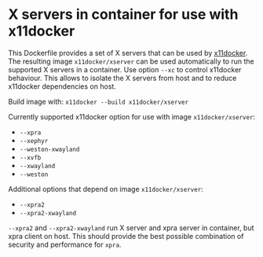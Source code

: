 # X servers in container for use with x11docker

This Dockerfile provides a set of X servers that can be used by [x11docker](https://github.com/mviereck/x11docker).
The resulting image `x11docker/xserver` can be used automatically to run the supported X servers in a container.
Use option `--xc` to control x11docker behaviour.
This allows to isolate the X servers from host and to reduce x11docker dependencies on host.

Build image with: `x11docker --build x11docker/xserver`

Currently supported x11docker option for use with image `x11docker/xserver`:
 - `--xpra`
 - `--xephyr`
 - `--weston-xwayland`
 - `--xvfb`
 - `--xwayland`
 - `--weston`

Additional options that depend on image `x11docker/xserver`:
 - `--xpra2`
 - `--xpra2-xwayland`
 
`--xpra2` and `--xpra2-xwayland` run X server and xpra server in container, but xpra client on host. 
This should provide the best possible combination of security and performance for `xpra`.
